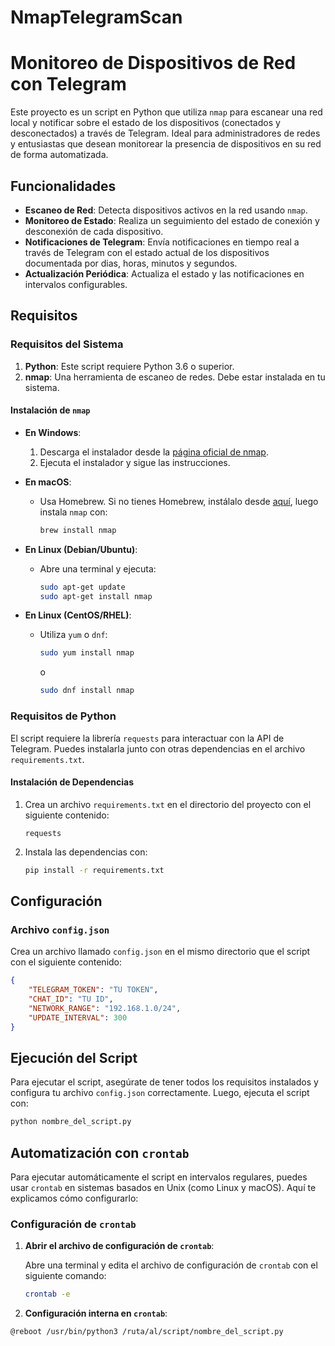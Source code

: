 # NmapTelegramScan
# Monitoreo de Dispositivos de Red con Telegram

Este proyecto es un script en Python que utiliza `nmap` para escanear una red local y notificar sobre el estado de los dispositivos (conectados y desconectados) a través de Telegram. Ideal para administradores de redes y entusiastas que desean monitorear la presencia de dispositivos en su red de forma automatizada.

## Funcionalidades

- **Escaneo de Red**: Detecta dispositivos activos en la red usando `nmap`.
- **Monitoreo de Estado**: Realiza un seguimiento del estado de conexión y desconexión de cada dispositivo.
- **Notificaciones de Telegram**: Envía notificaciones en tiempo real a través de Telegram con el estado actual de los dispositivos documentada por dias, horas, minutos y segundos.
- **Actualización Periódica**: Actualiza el estado y las notificaciones en intervalos configurables.

## Requisitos

### Requisitos del Sistema

1. **Python**: Este script requiere Python 3.6 o superior.
2. **nmap**: Una herramienta de escaneo de redes. Debe estar instalada en tu sistema.

#### Instalación de `nmap`

- **En Windows**:
  1. Descarga el instalador desde la [página oficial de nmap](https://nmap.org/download.html).
  2. Ejecuta el instalador y sigue las instrucciones.

- **En macOS**:
  - Usa Homebrew. Si no tienes Homebrew, instálalo desde [aquí](https://brew.sh/), luego instala `nmap` con:

    ```sh
    brew install nmap
    ```

- **En Linux (Debian/Ubuntu)**:
  - Abre una terminal y ejecuta:

    ```sh
    sudo apt-get update
    sudo apt-get install nmap
    ```

- **En Linux (CentOS/RHEL)**:
  - Utiliza `yum` o `dnf`:

    ```sh
    sudo yum install nmap
    ```

    o

    ```sh
    sudo dnf install nmap
    ```

### Requisitos de Python

El script requiere la librería `requests` para interactuar con la API de Telegram. Puedes instalarla junto con otras dependencias en el archivo `requirements.txt`.

#### Instalación de Dependencias

1. Crea un archivo `requirements.txt` en el directorio del proyecto con el siguiente contenido:

    ```plaintext
    requests
    ```

2. Instala las dependencias con:

    ```sh
    pip install -r requirements.txt
    ```

## Configuración

### Archivo `config.json`

Crea un archivo llamado `config.json` en el mismo directorio que el script con el siguiente contenido:

```json
{
    "TELEGRAM_TOKEN": "TU TOKEN",
    "CHAT_ID": "TU ID",
    "NETWORK_RANGE": "192.168.1.0/24",
    "UPDATE_INTERVAL": 300
}
```

## Ejecución del Script

Para ejecutar el script, asegúrate de tener todos los requisitos instalados y configura tu archivo `config.json` correctamente. Luego, ejecuta el script con:

```sh
python nombre_del_script.py
```
## Automatización con `crontab`

Para ejecutar automáticamente el script en intervalos regulares, puedes usar `crontab` en sistemas basados en Unix (como Linux y macOS). Aquí te explicamos cómo configurarlo:

### Configuración de `crontab`

1. **Abrir el archivo de configuración de `crontab`**:
   
   Abre una terminal y edita el archivo de configuración de `crontab` con el siguiente comando:

   ```sh
   crontab -e
   ```
   
2. **Configuración interna en `crontab`**:

```
@reboot /usr/bin/python3 /ruta/al/script/nombre_del_script.py
```
